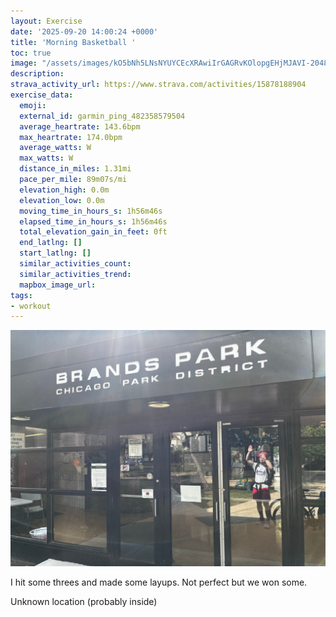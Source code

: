 ```yaml
---
layout: Exercise
date: '2025-09-20 14:00:24 +0000'
title: 'Morning Basketball '
toc: true
image: "/assets/images/kO5bNh5LNsNYUYCEcXRAwiIrGAGRvKOlopgEHjMJAVI-2048x1536.jpg.jpeg"
description:
strava_activity_url: https://www.strava.com/activities/15878188904
exercise_data:
  emoji:
  external_id: garmin_ping_482358579504
  average_heartrate: 143.6bpm
  max_heartrate: 174.0bpm
  average_watts: W
  max_watts: W
  distance_in_miles: 1.31mi
  pace_per_mile: 89m07s/mi
  elevation_high: 0.0m
  elevation_low: 0.0m
  moving_time_in_hours_s: 1h56m46s
  elapsed_time_in_hours_s: 1h56m46s
  total_elevation_gain_in_feet: 0ft
  end_latlng: []
  start_latlng: []
  similar_activities_count:
  similar_activities_trend:
  mapbox_image_url:
tags:
- workout
---
```


![Morning Basketball](/assets/images/kO5bNh5LNsNYUYCEcXRAwiIrGAGRvKOlopgEHjMJAVI-2048x1536.jpg.jpeg)

I hit some threes and made some layups. Not perfect but we won some.

Unknown location (probably inside)

